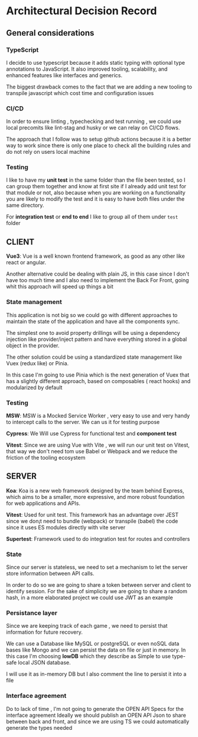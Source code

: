 # Architectural Decision Record

## General considerations

### TypeScript

I decide to use typescript because it adds static typing with optional type annotations to JavaScript. It also
improved tooling, scalability, and enhanced features like interfaces and generics.

The biggest drawback comes to the fact that we are adding a new tooling to transpile javascript which cost time and configuration issues

### CI/CD

In order to ensure linting , typechecking and test running , we could use local precomits
like lint-stag and husky or we can relay on CI/CD flows.

The approach that I follow was to setup github actions because it is a better way to work since
there is only one place to check all the building rules and do not rely on users local machine

### Testing

I like to have my **unit test** in the same folder than the file been tested, so I can group them together and
know at first site if I already add unit test for that module or not, also because when you are working
on a functionality you are likely to modify the test and it is easy to have both files under the same directory.

For **integration test** or **end to end** I like to group all of them under `test` folder

## CLIENT

**Vue3**: Vue is a well known frontend framework, as good as any other like react or angular.

Another alternative could be dealing with plain JS, in this case since I don't have too much time
and I also need to implement the Back For Front, going whit this approach will speed up things a bit

### State management

This application is not big so we could go with different approaches to maintain the state of the application and have all the components sync.

The simplest one to avoid property drillings will be using a dependency injection like provider/inject pattern and have everything stored in a global object in the provider.

The other solution could be using a standardized state management like Vuex (redux like) or Pinia.

In this case I'm going to use Pinia which is the next generation of Vuex that has a slightly different approach, based on composables ( react hooks) and modularized by default

### Testing

**MSW**: MSW is a Mocked Service Worker , very easy to use and very handy to intercept calls to the server.
We can us it for testing purpose

**Cypress**: We Will use Cypress for functional test and **component test**

**Vitest**: Since we are using Vue with Vite , we will run our unit test on Vitest,
that way we don't need tom use Babel or Webpack and we reduce the friction of the tooling ecosystem

## SERVER

**Koa**: Koa is a new web framework designed by the team behind Express, which aims to be a smaller,
more expressive, and more robust foundation for web applications and APIs.

**Vitest**: Used for unit test. This framework has an advantage over JEST since we don¡t need to
bundle (webpack) or transpile (babel) the code since it uses ES modules directly with vite server

**Supertest**: Framework used to do integration test for routes and controllers

### State

Since our server is stateless, we need to set a mechanism to let the server store
information between API calls.

In order to do so we are going to share a token between server and client to identify session.
For the sake of simplicity we are going to share a random hash, in a more elaborated project we could use JWT as an example

### Persistance layer

Since we are keeping track of each game , we need to persist that information for future recovery.

We can use a Database like MySQL or postgreSQL or even noSQL data bases like Mongo and we can persist the data on file or just in memory.
In this case I'm choosing **lowDB** which they describe as Simple to use type-safe local JSON database.

I will use it as in-memory DB but I also comment the line to persist it into a file

### Interface agreement

Do to lack of time , I'm not going to generate the OPEN API Specs for the interface agreement
Ideally we should publish an OPEN API Json to share between back and front, and since we are using TS
we could automatically generate the types needed
